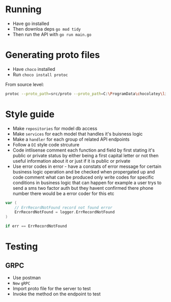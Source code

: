 # Running 

- Have go installed
- Then downloa deps `go mod tidy`
- Then run the API with `go run main.go`

# Generating proto files

- Have `choco` installed
- Run `choco install protoc`

From source level:

```bash
protoc --proto_path=src/proto --proto_path=C:\ProgramData\chocolatey\lib\protoc\tools\include --go_out=src/people/people.API --go-grpc_out=src/people/people.API src/proto/common/person.proto
```

# Style guide

- Make `repositories` for model db access 
- Make `services` for each model that handles it's buisness logic
- Make a `handler` for each group of related API endpoints
- Follow a `DI` style code strcuture 
- Code intlisense comment each function and field by first stating it's public or private status by either being a first capital letter or not
then useful information about it or just if it is public or private
- Use error codes in error - have a constats of error message for certain business logic operation and be checked when propergated up and code comment what can be produced
only write codes for specific conditions in business logic that can happen for example a user trys to send a sms two factor auth but they havent confirmed there phone number 
there would be a error coder for this etc
```go
var (
	// ErrRecordNotFound record not found error
	ErrRecordNotFound = logger.ErrRecordNotFound
)

if err == ErrRecordNotFound 
```

# Testing 


## GRPC 

- Use postman 
- `New` `gRPC`
- Import proto file for the server to test
- Invoke the method on the endpoint to test
